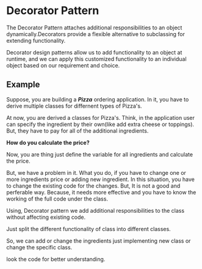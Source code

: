 # Decorator Pattern
 The Decorator Pattern attaches additional responsibilities to an object dynamically.Decorators provide a flexible alternative to
subclassing for extending functionality.

Decorator design patterns allow us to add functionality to an object at runtime, and we can apply this customized functionality to an individual object based on our requirement and choice.

## Example
Suppose, you are building a __*Pizza*__ ordering application. In it, you have to derive multiple classes for differnent types of Pizza's.

At now, you are derived a classes for Pizza's. Think, in the application user can specify the ingredient by their own(like add extra cheese or toppings). But, they have to pay for all of the additional ingredients.

__How do you calculate the price?__

Now, you are thing just define the variable for all ingredients and calculate the price.

But, we have a problem in it. What you do, if you have to change one or more ingredients price or adding new ingredient. In this situation, you have to change the existing code for the changes. But, It is not a good and perferable way. Because, it needs more effective and you have to know the working of the full code under the class.

Using, Decorator pattern we add additional responsibilities to the class without affecting existing code.

Just split the different functionality of class into different classes.

So, we can add or change the ingredients just implementing new class or change the specific class.

look the code for better understanding.


